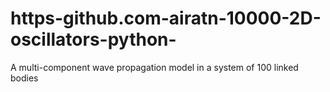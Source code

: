 # https-github.com-airatn-10000-2D-oscillators-python-
A multi-component wave propagation model in a system of 100 linked bodies 
